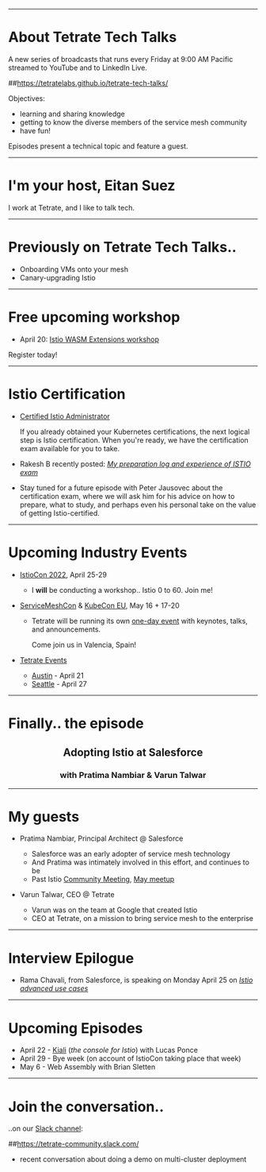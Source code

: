 
---
# About Tetrate Tech Talks

A new series of broadcasts that runs every Friday at 9:00 AM Pacific
  streamed to YouTube and to LinkedIn Live.

##https://tetratelabs.github.io/tetrate-tech-talks/

Objectives:

- learning and sharing knowledge
- getting to know the diverse members of the service mesh community
- have fun!

Episodes present a technical topic and feature a guest.

---
# I'm your host, Eitan Suez

I work at Tetrate, and I like to talk tech.

---
# Previously on Tetrate Tech Talks..

- Onboarding VMs onto your mesh
- Canary-upgrading Istio

---
# Free upcoming workshop

- April 20: [Istio WASM Extensions workshop](https://www.tetrate.io/event/tetrate-istio-wasm-extensions-workshop/)

Register today!

---
# Istio Certification

- [Certified Istio Administrator](https://academy.tetrate.io/courses/certified-istio-administrator)

    If you already obtained your Kubernetes certifications, the next logical step is Istio certification.
    When you're ready, we have the certification exam available for you to take.

- Rakesh B recently posted: [_My preparation log and experience of ISTIO exam_](https://medium.com/@rakeshkumarb08/my-preparation-log-and-experience-of-istio-exam-ciat-certified-istio-administrator-by-tetrate-9b7d8d4aed20)

- Stay tuned for a future episode with Peter Jausovec about the certification exam, where we will ask him for his advice on how to prepare, what to study, and perhaps even his personal take on the value of getting Istio-certified.

---
# Upcoming Industry Events

- [IstioCon 2022](https://events.istio.io/istiocon-2022/), April 25-29

    - I **will** be conducting a workshop.. Istio 0 to 60. Join me!

- [ServiceMeshCon](https://events.linuxfoundation.org/servicemeshcon-europe/) & [KubeCon EU](https://events.linuxfoundation.org/kubecon-cloudnativecon-europe/), May 16 + 17-20

    - Tetrate will be running its own [one-day event](https://www.tetrate.io/event/tetrate-envoy-and-service-mesh-immersion-day/) with keynotes, talks, and announcements.

        Come join us in Valencia, Spain!

- [Tetrate Events](https://www.tetrate.io/events/)
    - [Austin](https://www.eventbrite.com/e/tetrates-austin-roadshow-tickets-313862710817) - April 21
    - [Seattle](https://www.eventbrite.com/e/tetrate-seattle-roadshow-tickets-315787517967) - April 27

---
# Finally.. the episode

<center>
<h2>Adopting Istio at Salesforce</h2>
<h3>with Pratima Nambiar & Varun Talwar</h3>
</center>

---
# My guests

- Pratima Nambiar, Principal Architect @ Salesforce
    - Salesforce was an early adopter of service mesh technology
    - And Pratima was intimately involved in this effort, and continues to be
    - Past Istio [Community Meeting](https://www.youtube.com/playlist?list=PL7wB27eZmdfcgqrjdftqafbOIWR630X4t), [May meetup](https://www.youtube.com/watch?v=j273hsoqza0)

- Varun Talwar, CEO @ Tetrate
    - Varun was on the team at Google that created Istio
    - CEO at Tetrate, on a mission to bring service mesh to the enterprise

---
# Interview Epilogue

- Rama Chavali, from Salesforce, is speaking on Monday April 25 on [_Istio advanced use cases_](https://events.istio.io/istiocon-2022/sessions/istio-advanced-usecases/)

---
# Upcoming Episodes

- April 22 - [Kiali](https://kiali.io/) (_the console for Istio_) with Lucas Ponce
- April 29 - Bye week (on account of IstioCon taking place that week)
- May 6 - Web Assembly with Brian Sletten

---
# Join the conversation..

..on our [Slack channel](https://tetrate-community.slack.com/):

##https://tetrate-community.slack.com/

  - recent conversation about doing a demo on multi-cluster deployment